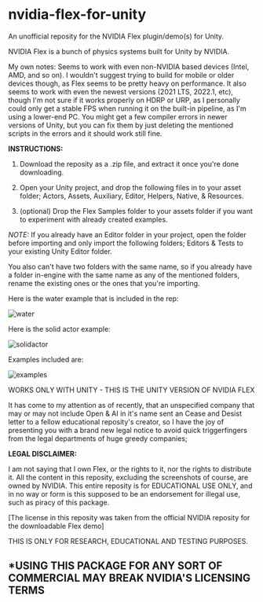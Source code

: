# nvidia-flex-for-unity

An unofficial reposity for the NVIDIA Flex plugin/demo(s) for Unity.

NVIDIA Flex is a bunch of physics systems built for Unity by NVIDIA.

My own notes:
Seems to work with even non-NVIDIA based devices (Intel, AMD, and so on). I wouldn't suggest trying to build for mobile or older devices though, as Flex seems to be pretty heavy on performance. It also seems to work with even the newest versions (2021 LTS, 2022.1, etc), though I'm not sure if it works properly on HDRP or URP, as I personally could only get a stable FPS when running it on the built-in pipeline, as I'm using a lower-end PC. You might get a few compiler errors in newer versions of Unity, but you can fix them by just deleting the mentioned scripts in the errors and it should work still fine.

**INSTRUCTIONS:**

1. Download the reposity as a .zip file, and extract it once you're done downloading.

2. Open your Unity project, and drop the following files in to your asset folder; Actors, Assets, Auxiliary, Editor, Helpers, Native, & Resources.

3. (optional) Drop the Flex Samples folder to your assets folder if you want to experiment with already created examples.

*NOTE:* If you already have an Editor folder in your project, open the folder before importing and only import the following folders; Editors & Tests to your existing Unity Editor folder. 

You also can't have two folders with the same name, so if you already have a folder in-engine with the same name as any of the mentioned folders, rename the existing ones or the ones that you're importing.

Here is the water example that is included in the rep:

![water](https://user-images.githubusercontent.com/93699568/188477181-37c8c481-db9d-498a-aebd-9653e17650d8.png)

Here is the solid actor example:

![solidactor](https://user-images.githubusercontent.com/93699568/188478419-27d0f037-5117-479c-ac3e-1c2be162d2d7.png)

Examples included are: 

![examples](https://user-images.githubusercontent.com/93699568/188478941-2aac84aa-6b99-4b02-b780-ca438446eb13.PNG)

WORKS ONLY WITH UNITY - THIS IS THE UNITY VERSION OF NVIDIA FLEX

It has come to my attention as of recently, that an unspecified company that may or may not include Open & AI in it's name sent an Cease and Desist letter to a fellow educational reposity's creator, so I have the joy of presenting you with a brand new legal notice to avoid quick triggerfingers from the legal departments of huge greedy companies;

**LEGAL DISCLAIMER:**

I am not saying that I own Flex, or the rights to it, nor the rights to distribute it. All the content in this reposity, excluding the screenshots of course, are owned by NVIDIA. This entire reposity is for EDUCATIONAL USE ONLY, and in no way or form is this supposed to be an endorsement for illegal use, such as piracy of this package. 

[The license in this reposity was taken from the official NVIDIA reposity for the downloadable Flex demo]

THIS IS ONLY FOR RESEARCH, EDUCATIONAL AND TESTING PURPOSES.
## *USING THIS PACKAGE FOR ANY SORT OF COMMERCIAL MAY BREAK NVIDIA'S LICENSING TERMS
